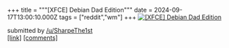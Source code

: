 +++
title = """[XFCE] Debian Dad Edition"""
date = 2024-09-17T13:00:10.000Z
tags = ["reddit","wm"]
+++
[![[XFCE] Debian Dad Edition](https://b.thumbs.redditmedia.com/wlJv57Qinhqy_I05hdMkrrCrsS-KV0Jt6w6Evk85iMM.jpg "[XFCE] Debian Dad Edition")](https://www.reddit.com/r/unixporn/comments/1fiylnj/xfce_debian_dad_edition/)

submitted by [/u/SharpeThe1st](https://www.reddit.com/user/SharpeThe1st)  
[\[link\]](https://www.reddit.com/gallery/1fiylnj) [\[comments\]](https://www.reddit.com/r/unixporn/comments/1fiylnj/xfce_debian_dad_edition/)
